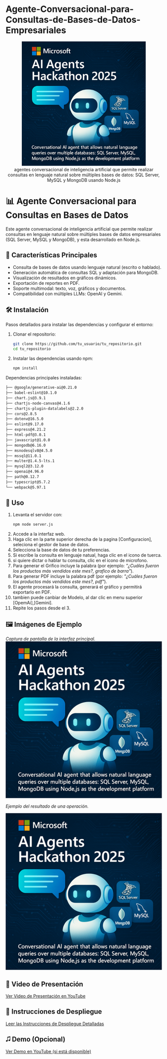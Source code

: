 # Agente-Conversacional-para-Consultas-de-Bases-de-Datos-Empresariales
<p align="center">
  <img src="Portada_Hackaton_2025.jpg" alt="Pantalla Principal" width="400"/>
  <br>agentes conversacional de inteligencia artificial que permite realizar consultas en lenguaje natural sobre múltiples bases de datos: SQL Server, MySQL y MongoDB usando Node.js 
</p>

# 📊 Agente Conversacional para Consultas en Bases de Datos

Este agente conversacional de inteligencia artificial que permite realizar consultas en lenguaje natural sobre múltiples bases de datos empresariales (SQL Server, MySQL y MongoDB), y esta desarrollado en Node.js.

## 🚀 Características Principales

- Consulta de bases de datos usando lenguaje natural (escrito o hablado).
- Generación automática de consultas SQL y adaptación para MongoDB.
- Visualización de resultados en gráficos dinámicos.
- Exportación de reportes en PDF.
- Soporte multimodal: texto, voz, gráficos y documentos.
- Compatibilidad con múltiples LLMs: OpenAI y Gemini.

## 🛠️ Instalación

Pasos detallados para instalar las dependencias y configurar el entorno:

1. Clonar el repositorio:

   ```bash
   git clone https://github.com/tu_usuario/tu_repositorio.git
   cd tu_repositorio
   ```

2. Instalar las dependencias usando npm:

   ```bash
   npm install
   ```

Dependencias principales instaladas:

```bash
├── @google/generative-ai@0.21.0
├── babel-eslint@10.1.0
├── chart.js@3.9.1
├── chartjs-node-canvas@4.1.6
├── chartjs-plugin-datalabels@2.2.0
├── cors@2.8.5
├── dotenv@16.5.0
├── eslint@9.17.0
├── express@4.21.2
├── html-pdf@3.0.1
├── javascript@1.0.0
├── mongodb@6.16.0
├── msnodesqlv8@4.5.0
├── mssql@11.0.1
├── multer@1.4.5-lts.1
├── mysql2@3.12.0
├── openai@4.96.0
├── path@0.12.7
├── typescript@5.7.2
└── webpack@5.97.1
```

## 🧹 Uso

1. Levanta el servidor con:
   ```bash
   npm node server.js
   ```
2. Accede a la interfaz web.
3. Haga clic en la parte superior derecha de la pagina [Configuracion], seleciona el gestor de base de datos.
4. Selecciona la base de datos de tu preferencias.
5. Si escribe la consulta en lenguaje natual, haga clic en el icono de tuerca.
5. si quiere dictar o hablar tu consulta, clic en el icono de microfono.
6. Para generar el Grifico incluye la palabra (por ejemplo: *"¿Cuáles fueron los productos más vendidos este mes?, grafico de barra"*).
7. Para generar PDF incluye la palabra pdf (por ejemplo: *"¿Cuáles fueron los productos más vendidos este mes?, pdf"*).
8. El agente procesará la consulta, generará el gráfico y permitirá exportarlo en PDF.
9. tambien puede canbiar de Modelo, al dar clic en menu superior [OpemAi],[Gemini].
10. Repite los pasos desde el 3.

## 🖼️ Imágenes de Ejemplo


*Captura de pantalla de la interfaz principal.*
![banner-hackathon](Portada_Hackaton_2025.jpg)

*Ejemplo del resultado de una operación.*

![banner-hackathon](Portada_Hackaton_2025.jpg)

## 🎥 Video de Presentación


[Ver Video de Presentación en YouTube](https://www.youtube.com/watch?v=ID_DE_TU_VIDEO_DE_YOUTUBE)

## 📄 Instrucciones de Despliegue

[Leer las Instrucciones de Despliegue Detalladas](instrucciones/despliegue.md)

## 🎜️ Demo (Opcional)

[Ver Demo en YouTube (si está disponible)](https://www.youtube.com/tu-video-demo)


